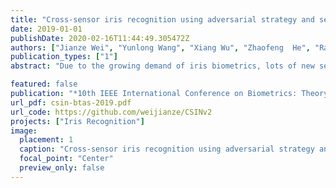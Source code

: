 ```yaml
---
title: "Cross-sensor iris recognition using adversarial strategy and sensor-specific information"
date: 2019-01-01
publishDate: 2020-02-16T11:44:49.305472Z
authors: ["Jianze Wei", "Yunlong Wang", "Xiang Wu", "Zhaofeng  He", "Ran He", "Zhenan Sun"]
publication_types: ["1"]
abstract: "Due to the growing demand of iris biometrics, lots of new sensors are being developed for high-quality image acquisition. However, upgrading the sensor and re-enrolling for users is expensive and time-consuming. This leads to a dilemma where enrolling on one type of sensor but recognizing on the others. For this cross-sensor matching, the large gap between distributions of enrolling and recognizing images usually results in degradation in recognition performance. To alleviate this degradation, we propose Cross-sensor iris network (CSIN) by applying the adversarial strategy and weakening interference of sensor-specific information. Specifically, there are three valuable efforts towards learning discriminative iris features. Firstly, the proposed CSIN adds extra feature extractors to generate residual components containing sensor-specific information and then utilizes these components to narrow the distribution gap. Secondly, an adversarial strategy is borrowed from Generative Adversarial Networks to align feature distributions and further reduce the discrepancy of images caused by sensors. Finally, we extend triplet loss and propose instance-anchor loss to pull the instances of the same class together and push away from others. It is worth mentioning that the proposed method doesn’t need pair-same data or triplet, which reduced the cost of data preparation. Experiments on two real-world datasets validate the effectiveness of the proposed method in cross-sensor iris recognition."

featured: false
publication: "*10th IEEE International Conference on Biometrics: Theory, Applications and Systems (BTAS2019)*"
url_pdf: csin-btas-2019.pdf
url_code: https://github.com/weijianze/CSINv2
projects: ["Iris Recognition"]
image:
  placement: 1
  caption: "Cross-sensor iris recognition using adversarial strategy and sensor-specific information"
  focal_point: "Center"
  preview_only: false
---
```


